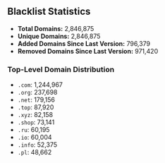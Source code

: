 ## Blacklist Statistics

- **Total Domains:** 2,846,875
- **Unique Domains:** 2,846,875
- **Added Domains Since Last Version:** 796,379
- **Removed Domains Since Last Version:** 971,420

### Top-Level Domain Distribution

-  `.com`: 1,244,967
-  `.org`: 237,698
-  `.net`: 179,156
-  `.top`: 87,920
-  `.xyz`: 82,158
-  `.shop`: 73,141
-  `.ru`: 60,195
-  `.io`: 60,004
-  `.info`: 52,375
-  `.pl`: 48,662
